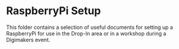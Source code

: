 # RaspberryPi Setup

This folder contains a selection of useful documents for setting up a RaspberryPi for use in the Drop-In area or in a workshop during a Digimakers event.
